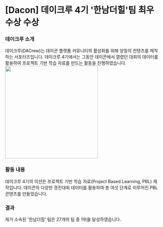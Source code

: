 # [Dacon] 데이크루 4기 '한남더힐'팀 최우수상 수상

### 데이크루 소개
데이크루(DACrew)는 데이콘 플랫폼 커뮤니티의 활성화를 위해 양질의 컨텐츠를 제작하는 서포터즈입니다. 데이크루 4기에서는 그동안 데이콘에서 열렸던 대회의 데이터를 활용하여 프로젝트 기반 학습 자료를 만드는 활동을 진행하였습니다.
<img src="https://user-images.githubusercontent.com/118996664/226500286-59e8b8e6-b68f-471e-9902-b41aa60f4235.png" width="300" height="300"/>

### 활동 내용
데이크루 4기의 미션은 프로젝트 기반 학습 자료(Project Based Learning, PBL) 제작입니다. 데이콘의 다양한 경진대회 데이터를 활용하여 총 여섯 단계로 이루어진 PBL 콘텐츠를 만들었습니다.

### 결과
제가 소속된 '한남더힐' 팀은 27개의 팀 중 1위를 달성하였습니다.
